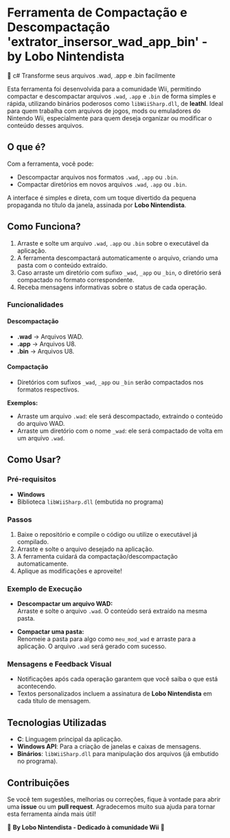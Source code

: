 #  Ferramenta de Compactação e Descompactação 'extrator_insersor_wad_app_bin' - by Lobo Nintendista

🚀 c# Transforme seus arquivos .wad, .app e .bin facilmente

Esta ferramenta foi desenvolvida para a comunidade Wii, permitindo compactar e descompactar arquivos `.wad`, `.app` e `.bin` de forma simples e rápida, utilizando binários poderosos como `libWiiSharp.dll`, de **leathl**. Ideal para quem trabalha com arquivos de jogos, mods ou emuladores do Nintendo Wii, especialmente para quem deseja organizar ou modificar o conteúdo desses arquivos.

## O que é?

Com a ferramenta, você pode:

- Descompactar arquivos nos formatos `.wad`, `.app` ou `.bin`.
- Compactar diretórios em novos arquivos `.wad`, `.app` ou `.bin`.

A interface é simples e direta, com um toque divertido da pequena propaganda no título da janela, assinada por **Lobo Nintendista**.

## Como Funciona?

1. Arraste e solte um arquivo `.wad`, `.app` ou `.bin` sobre o executável da aplicação.
2. A ferramenta descompactará automaticamente o arquivo, criando uma pasta com o conteúdo extraído.
3. Caso arraste um diretório com sufixo `_wad`, `_app` ou `_bin`, o diretório será compactado no formato correspondente.
4. Receba mensagens informativas sobre o status de cada operação.

### Funcionalidades

#### Descompactação
- **.wad** → Arquivos WAD.
- **.app** → Arquivos U8.
- **.bin** → Arquivos U8.

#### Compactação
- Diretórios com sufixos `_wad`, `_app` ou `_bin` serão compactados nos formatos respectivos.

**Exemplos:**

- Arraste um arquivo `.wad`: ele será descompactado, extraindo o conteúdo do arquivo WAD.
- Arraste um diretório com o nome `_wad`: ele será compactado de volta em um arquivo `.wad`.

## Como Usar?

### Pré-requisitos
- **Windows**
- Biblioteca `libWiiSharp.dll` (embutida no programa)

### Passos

1. Baixe o repositório e compile o código ou utilize o executável já compilado.
2. Arraste e solte o arquivo desejado na aplicação.
3. A ferramenta cuidará da compactação/descompactação automaticamente.
4. Aplique as modificações e aproveite!

### Exemplo de Execução

- **Descompactar um arquivo WAD:**  
  Arraste e solte o arquivo `.wad`. O conteúdo será extraído na mesma pasta.

- **Compactar uma pasta:**  
  Renomeie a pasta para algo como `meu_mod_wad` e arraste para a aplicação. O arquivo `.wad` será gerado com sucesso.

### Mensagens e Feedback Visual
- Notificações após cada operação garantem que você saiba o que está acontecendo.
- Textos personalizados incluem a assinatura de **Lobo Nintendista** em cada título de mensagem.

## Tecnologias Utilizadas

- **C**: Linguagem principal da aplicação.
- **Windows API**: Para a criação de janelas e caixas de mensagens.
- **Binários**: `libWiiSharp.dll` para manipulação dos arquivos (já embutido no programa).

## Contribuições

Se você tem sugestões, melhorias ou correções, fique à vontade para abrir uma **issue** ou um **pull request**. Agradecemos muito sua ajuda para tornar esta ferramenta ainda mais útil!

🌟 **By Lobo Nintendista - Dedicado à comunidade Wii** 🌟


